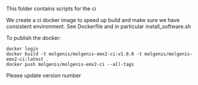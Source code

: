 This folder contains scripts for the ci

We create a ci docker image to speed up build and make sure we have consistent environment.
See Dockerfile and in particular install_software.sh

To publish the docker:

```
docker login
docker build -t molgenis/molgenis-emx2-ci:v1.0.0 -t molgenis/molgenis-emx2-ci:latest .
docker push molgenis/molgenis-emx2-ci --all-tags
```

Please update version number